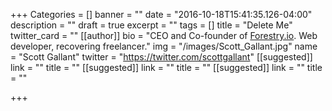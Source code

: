 +++
Categories = []
banner = ""
date = "2016-10-18T15:41:35.126-04:00"
description = ""
draft = true
excerpt = ""
tags = []
title = "Delete Me"
twitter_card = ""
[[author]]
bio = "CEO and Co-founder of <a href='https://forestry.io' title='Forestry.io CMS'>Forestry.io</a>. Web developer, recovering freelancer."
img = "/images/Scott_Gallant.jpg"
name = "Scott Gallant"
twitter = "https://twitter.com/scottgallant"
[[suggested]]
link = ""
title = ""
[[suggested]]
link = ""
title = ""
[[suggested]]
link = ""
title = ""

+++
